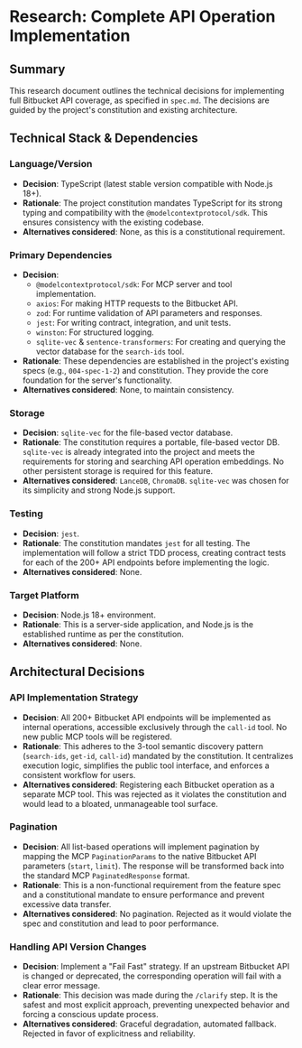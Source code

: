 # Research: Complete API Operation Implementation

## Summary
This research document outlines the technical decisions for implementing full Bitbucket API coverage, as specified in `spec.md`. The decisions are guided by the project's constitution and existing architecture.

## Technical Stack & Dependencies

### Language/Version
- **Decision**: TypeScript (latest stable version compatible with Node.js 18+).
- **Rationale**: The project constitution mandates TypeScript for its strong typing and compatibility with the `@modelcontextprotocol/sdk`. This ensures consistency with the existing codebase.
- **Alternatives considered**: None, as this is a constitutional requirement.

### Primary Dependencies
- **Decision**:
    - `@modelcontextprotocol/sdk`: For MCP server and tool implementation.
    - `axios`: For making HTTP requests to the Bitbucket API.
    - `zod`: For runtime validation of API parameters and responses.
    - `jest`: For writing contract, integration, and unit tests.
    - `winston`: For structured logging.
    - `sqlite-vec` & `sentence-transformers`: For creating and querying the vector database for the `search-ids` tool.
- **Rationale**: These dependencies are established in the project's existing specs (e.g., `004-spec-1-2`) and constitution. They provide the core foundation for the server's functionality.
- **Alternatives considered**: None, to maintain consistency.

### Storage
- **Decision**: `sqlite-vec` for the file-based vector database.
- **Rationale**: The constitution requires a portable, file-based vector DB. `sqlite-vec` is already integrated into the project and meets the requirements for storing and searching API operation embeddings. No other persistent storage is required for this feature.
- **Alternatives considered**: `LanceDB`, `ChromaDB`. `sqlite-vec` was chosen for its simplicity and strong Node.js support.

### Testing
- **Decision**: `jest`.
- **Rationale**: The constitution mandates `jest` for all testing. The implementation will follow a strict TDD process, creating contract tests for each of the 200+ API endpoints before implementing the logic.
- **Alternatives considered**: None.

### Target Platform
- **Decision**: Node.js 18+ environment.
- **Rationale**: This is a server-side application, and Node.js is the established runtime as per the constitution.
- **Alternatives considered**: None.

## Architectural Decisions

### API Implementation Strategy
- **Decision**: All 200+ Bitbucket API endpoints will be implemented as internal operations, accessible exclusively through the `call-id` tool. No new public MCP tools will be registered.
- **Rationale**: This adheres to the 3-tool semantic discovery pattern (`search-ids`, `get-id`, `call-id`) mandated by the constitution. It centralizes execution logic, simplifies the public tool interface, and enforces a consistent workflow for users.
- **Alternatives considered**: Registering each Bitbucket operation as a separate MCP tool. This was rejected as it violates the constitution and would lead to a bloated, unmanageable tool surface.

### Pagination
- **Decision**: All list-based operations will implement pagination by mapping the MCP `PaginationParams` to the native Bitbucket API parameters (`start`, `limit`). The response will be transformed back into the standard MCP `PaginatedResponse` format.
- **Rationale**: This is a non-functional requirement from the feature spec and a constitutional mandate to ensure performance and prevent excessive data transfer.
- **Alternatives considered**: No pagination. Rejected as it would violate the spec and constitution and lead to poor performance.

### Handling API Version Changes
- **Decision**: Implement a "Fail Fast" strategy. If an upstream Bitbucket API is changed or deprecated, the corresponding operation will fail with a clear error message.
- **Rationale**: This decision was made during the `/clarify` step. It is the safest and most explicit approach, preventing unexpected behavior and forcing a conscious update process.
- **Alternatives considered**: Graceful degradation, automated fallback. Rejected in favor of explicitness and reliability.
